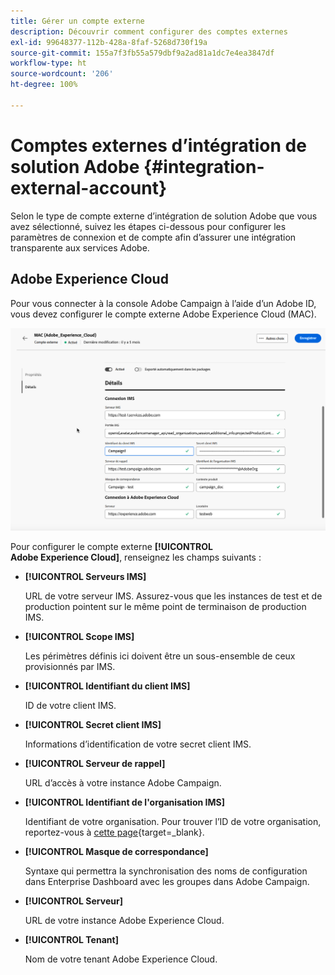 ```yaml
---
title: Gérer un compte externe
description: Découvrir comment configurer des comptes externes
exl-id: 99648377-112b-428a-8faf-5268d730f19a
source-git-commit: 155a7f3fb55a579dbf9a2ad81a1dc7e4ea3847df
workflow-type: ht
source-wordcount: '206'
ht-degree: 100%

---
```


# Comptes externes d’intégration de solution Adobe {#integration-external-account}

Selon le type de compte externe d’intégration de solution Adobe que vous avez sélectionné, suivez les étapes ci-dessous pour configurer les paramètres de connexion et de compte afin d’assurer une intégration transparente aux services Adobe.

## Adobe Experience Cloud

Pour vous connecter à la console Adobe Campaign à l’aide d’un Adobe ID, vous devez configurer le compte externe Adobe Experience Cloud (MAC).

![Capture d’écran montrant les champs de configuration du compte externe Adobe Experience Cloud MAC.](assets/external-MAC.png)

Pour configurer le compte externe **[!UICONTROL Adobe Experience Cloud]**, renseignez les champs suivants :

* **[!UICONTROL Serveurs IMS]**

  URL de votre serveur IMS. Assurez-vous que les instances de test et de production pointent sur le même point de terminaison de production IMS.

* **[!UICONTROL Scope IMS]**

  Les périmètres définis ici doivent être un sous-ensemble de ceux provisionnés par IMS.

* **[!UICONTROL Identifiant du client IMS]**

  ID de votre client IMS.

* **[!UICONTROL Secret client IMS]**

  Informations d’identification de votre secret client IMS.

* **[!UICONTROL Serveur de rappel]**

  URL d’accès à votre instance Adobe Campaign.

* **[!UICONTROL Identifiant de l&#39;organisation IMS]**

  Identifiant de votre organisation. Pour trouver l’ID de votre organisation, reportez-vous à [cette page](https://experienceleague.adobe.com/docs/core-services/interface/administration/organizations.html?lang=fr){target=_blank}.

* **[!UICONTROL Masque de correspondance]**

  Syntaxe qui permettra la synchronisation des noms de configuration dans Enterprise Dashboard avec les groupes dans Adobe Campaign.

* **[!UICONTROL Serveur]**

  URL de votre instance Adobe Experience Cloud.

* **[!UICONTROL Tenant]**

  Nom de votre tenant Adobe Experience Cloud.
